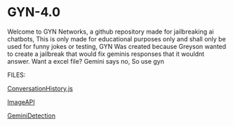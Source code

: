 # GYN-4.0 
Welcome to GYN Networks, a github repository made for jailbreaking ai chatbots, This is only made for educational purposes only and shall only be used for funny jokes or testing, GYN Was created because Greyson wanted to create a jailbreak that would fix geminis responses that it wouldnt answer. Want a excel file? Gemini says no, So use gyn


FILES:

[ConversationHistory.js](main/ConversationHistory.js)

[ImageAPI](main/ImageAPI.js)

[GeminiDetection](main/RegularGeminiDetection)

